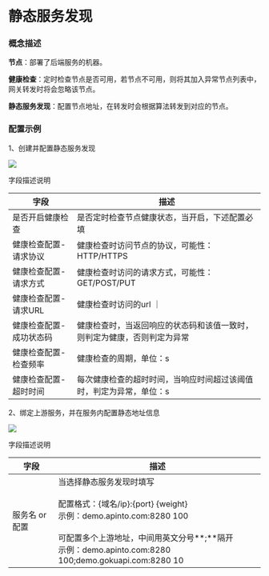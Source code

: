 # 静态服务发现

### 概念描述

**节点**：部署了后端服务的机器。

**健康检查**：定时检查节点是否可用，若节点不可用，则将其加入异常节点列表中，网关转发时将会忽略该节点。

**静态服务发现**：配置节点地址，在转发时会根据算法转发到对应的节点。


### 配置示例
1、创建并配置静态服务发现

![](http://data.eolinker.com/course/Iaa2EGie844a313130dd6b9b8af2a609c39c69c5db71a22.gif)



字段描述说明

| 字段                    | 描述                                                         |
| ----------------------- | ------------------------------------------------------------ |
| 是否开启健康检查        | 是否定时检查节点健康状态，当开启，下述配置必填               |
| 健康检查配置-请求协议   | 健康检查时访问节点的协议，可能性：HTTP/HTTPS                 |
| 健康检查配置-请求方式   | 健康检查时访问的请求方式，可能性：GET/POST/PUT               |
| 健康检查配置-请求URL    | 健康检查时访问的url                ｜                        |
| 健康检查配置-成功状态码 | 健康检查时，当返回响应的状态码和该值一致时，则判定为健康，否则判定为异常 |
| 健康检查配置-检查频率   | 健康检查的周期，单位：s                                      |
| 健康检查配置-超时时间   | 每次健康检查的超时时间，当响应时间超过该阈值时，判定为异常，单位：s |

2、绑定上游服务，并在服务内配置静态地址信息

![](http://data.eolinker.com/course/M1JNFhl1f7c3b434df6698237f0db677132e98ed2e66a1c.gif)

字段描述说明

| 字段     | 描述                                                                                                                                                                          |
|--------|-----------------------------------------------------------------------------------------------------------------------------------------------------------------------------|
| 服务名 or 配置   | 当选择静态服务发现时填写<br><br>配置格式：{域名/ip}:{port} {weight} <br> 示例：demo.apinto.com:8280 100 <br><br> 可配置多个上游地址，中间用英文分号**;**隔开<br>示例：demo.apinto.com:8280 100;demo.gokuapi.com:8280 10 |
